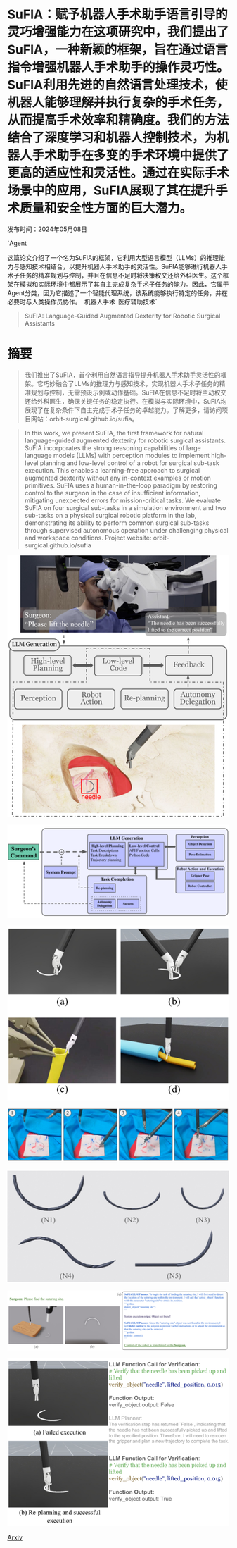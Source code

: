 # SuFIA：赋予机器人手术助手语言引导的灵巧增强能力在这项研究中，我们提出了SuFIA，一种新颖的框架，旨在通过语言指令增强机器人手术助手的操作灵巧性。SuFIA利用先进的自然语言处理技术，使机器人能够理解并执行复杂的手术任务，从而提高手术效率和精确度。我们的方法结合了深度学习和机器人控制技术，为机器人手术助手在多变的手术环境中提供了更高的适应性和灵活性。通过在实际手术场景中的应用，SuFIA展现了其在提升手术质量和安全性方面的巨大潜力。

发布时间：2024年05月08日

`Agent

这篇论文介绍了一个名为SuFIA的框架，它利用大型语言模型（LLMs）的推理能力与感知技术相结合，以提升机器人手术助手的灵活性。SuFIA能够进行机器人手术子任务的精准规划与控制，并且在信息不足时将决策权交还给外科医生。这个框架在模拟和实际环境中都展示了其自主完成复杂手术子任务的能力。因此，它属于Agent分类，因为它描述了一个智能代理系统，该系统能够执行特定的任务，并在必要时与人类操作员协作。` `机器人手术` `医疗辅助技术`

> SuFIA: Language-Guided Augmented Dexterity for Robotic Surgical Assistants

# 摘要

> 我们推出了SuFIA，首个利用自然语言指导提升机器人手术助手灵活性的框架。它巧妙融合了LLMs的推理力与感知技术，实现机器人手术子任务的精准规划与控制，无需预设示例或动作基础。SuFIA在信息不足时将主动权交还给外科医生，确保关键任务的稳定执行。在模拟与实际环境中，SuFIA均展现了在复杂条件下自主完成手术子任务的卓越能力。了解更多，请访问项目网站：orbit-surgical.github.io/sufia。

> In this work, we present SuFIA, the first framework for natural language-guided augmented dexterity for robotic surgical assistants. SuFIA incorporates the strong reasoning capabilities of large language models (LLMs) with perception modules to implement high-level planning and low-level control of a robot for surgical sub-task execution. This enables a learning-free approach to surgical augmented dexterity without any in-context examples or motion primitives. SuFIA uses a human-in-the-loop paradigm by restoring control to the surgeon in the case of insufficient information, mitigating unexpected errors for mission-critical tasks. We evaluate SuFIA on four surgical sub-tasks in a simulation environment and two sub-tasks on a physical surgical robotic platform in the lab, demonstrating its ability to perform common surgical sub-tasks through supervised autonomous operation under challenging physical and workspace conditions. Project website: orbit-surgical.github.io/sufia

![SuFIA：赋予机器人手术助手语言引导的灵巧增强能力在这项研究中，我们提出了SuFIA，一种新颖的框架，旨在通过语言指令增强机器人手术助手的操作灵巧性。SuFIA利用先进的自然语言处理技术，使机器人能够理解并执行复杂的手术任务，从而提高手术效率和精确度。我们的方法结合了深度学习和机器人控制技术，为机器人手术助手在多变的手术环境中提供了更高的适应性和灵活性。通过在实际手术场景中的应用，SuFIA展现了其在提升手术质量和安全性方面的巨大潜力。](../../../paper_images/2405.05226/x1.png)

![SuFIA：赋予机器人手术助手语言引导的灵巧增强能力在这项研究中，我们提出了SuFIA，一种新颖的框架，旨在通过语言指令增强机器人手术助手的操作灵巧性。SuFIA利用先进的自然语言处理技术，使机器人能够理解并执行复杂的手术任务，从而提高手术效率和精确度。我们的方法结合了深度学习和机器人控制技术，为机器人手术助手在多变的手术环境中提供了更高的适应性和灵活性。通过在实际手术场景中的应用，SuFIA展现了其在提升手术质量和安全性方面的巨大潜力。](../../../paper_images/2405.05226/x2.png)

![SuFIA：赋予机器人手术助手语言引导的灵巧增强能力在这项研究中，我们提出了SuFIA，一种新颖的框架，旨在通过语言指令增强机器人手术助手的操作灵巧性。SuFIA利用先进的自然语言处理技术，使机器人能够理解并执行复杂的手术任务，从而提高手术效率和精确度。我们的方法结合了深度学习和机器人控制技术，为机器人手术助手在多变的手术环境中提供了更高的适应性和灵活性。通过在实际手术场景中的应用，SuFIA展现了其在提升手术质量和安全性方面的巨大潜力。](../../../paper_images/2405.05226/x3.png)

![SuFIA：赋予机器人手术助手语言引导的灵巧增强能力在这项研究中，我们提出了SuFIA，一种新颖的框架，旨在通过语言指令增强机器人手术助手的操作灵巧性。SuFIA利用先进的自然语言处理技术，使机器人能够理解并执行复杂的手术任务，从而提高手术效率和精确度。我们的方法结合了深度学习和机器人控制技术，为机器人手术助手在多变的手术环境中提供了更高的适应性和灵活性。通过在实际手术场景中的应用，SuFIA展现了其在提升手术质量和安全性方面的巨大潜力。](../../../paper_images/2405.05226/x4.png)

![SuFIA：赋予机器人手术助手语言引导的灵巧增强能力在这项研究中，我们提出了SuFIA，一种新颖的框架，旨在通过语言指令增强机器人手术助手的操作灵巧性。SuFIA利用先进的自然语言处理技术，使机器人能够理解并执行复杂的手术任务，从而提高手术效率和精确度。我们的方法结合了深度学习和机器人控制技术，为机器人手术助手在多变的手术环境中提供了更高的适应性和灵活性。通过在实际手术场景中的应用，SuFIA展现了其在提升手术质量和安全性方面的巨大潜力。](../../../paper_images/2405.05226/x5.png)

![SuFIA：赋予机器人手术助手语言引导的灵巧增强能力在这项研究中，我们提出了SuFIA，一种新颖的框架，旨在通过语言指令增强机器人手术助手的操作灵巧性。SuFIA利用先进的自然语言处理技术，使机器人能够理解并执行复杂的手术任务，从而提高手术效率和精确度。我们的方法结合了深度学习和机器人控制技术，为机器人手术助手在多变的手术环境中提供了更高的适应性和灵活性。通过在实际手术场景中的应用，SuFIA展现了其在提升手术质量和安全性方面的巨大潜力。](../../../paper_images/2405.05226/x6.png)

![SuFIA：赋予机器人手术助手语言引导的灵巧增强能力在这项研究中，我们提出了SuFIA，一种新颖的框架，旨在通过语言指令增强机器人手术助手的操作灵巧性。SuFIA利用先进的自然语言处理技术，使机器人能够理解并执行复杂的手术任务，从而提高手术效率和精确度。我们的方法结合了深度学习和机器人控制技术，为机器人手术助手在多变的手术环境中提供了更高的适应性和灵活性。通过在实际手术场景中的应用，SuFIA展现了其在提升手术质量和安全性方面的巨大潜力。](../../../paper_images/2405.05226/x7.png)

[Arxiv](https://arxiv.org/abs/2405.05226)